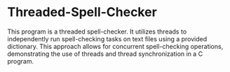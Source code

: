 # Threaded-Spell-Checker
This program is a threaded spell-checker. It utilizes threads to independently run spell-checking tasks on text files using a provided dictionary. This approach allows for concurrent spell-checking operations, demonstrating the use of threads and thread synchronization in a C program.
